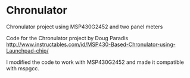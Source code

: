 # Chronulator
Chronulator project using MSP430G2452 and two panel meters

Code for the Chronulator project by Doug Paradis http://www.instructables.com/id/MSP430-Based-Chronulator-using-Launchpad-chip/

I modified the code to work with MSP430G2452 and made it compatible with mspgcc.
